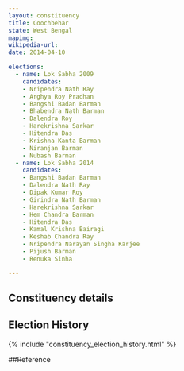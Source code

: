 ```yaml
---
layout: constituency
title: Coochbehar
state: West Bengal
mapimg: 
wikipedia-url: 
date: 2014-04-10

elections: 
  - name: Lok Sabha 2009
    candidates: 
    - Nripendra Nath Ray 
    - Arghya Roy Pradhan 
    - Bangshi Badan Barman 
    - Bhabendra Nath Barman 
    - Dalendra Roy 
    - Harekrishna Sarkar 
    - Hitendra Das 
    - Krishna Kanta Barman 
    - Niranjan Barman 
    - Nubash Barman  
  - name: Lok Sabha 2014
    candidates: 
    - Bangshi Badan Barman 
    - Dalendra Nath Ray 
    - Dipak Kumar Roy 
    - Girindra Nath Barman 
    - Harekrishna Sarkar 
    - Hem Chandra Barman 
    - Hitendra Das 
    - Kamal Krishna Bairagi 
    - Keshab Chandra Ray 
    - Nripendra Narayan Singha Karjee 
    - Pijush Barman 
    - Renuka Sinha  

---
```


## Constituency details


## Election History
{% include "constituency_election_history.html" %}

##Reference
